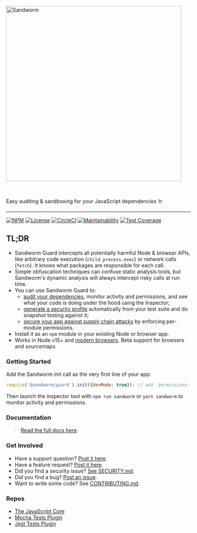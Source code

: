 <!-- Sandworm Logo -->
<picture>
  <source media="(prefers-color-scheme: dark)" srcset="logo-dark.png">
  <source media="(prefers-color-scheme: light)" srcset="logo-light.png">
  <img alt="Sandworm" src="logo-dark.png" width="478">
</picture>

<!-- A spacer -->
<p>&nbsp;</p>

Easy auditing & sandboxing for your JavaScript dependencies 🪱

---

[![NPM][npm-version-image]][npm-version-url]
[![License][license-image]][license-url]
[![CircleCI][ci-image]][ci-url]
[![Maintainability][cc-image]][cc-url]
[![Test Coverage][coverage-image]][coverage-url]

## TL;DR
* Sandworm Guard intercepts all potentially harmful Node & browser APIs, like arbitrary code execution (`child_process.exec`) or network calls (`fetch`). It knows what packages are responsible for each call.
* Simple obfuscation techniques can confuse static analysis tools, but Sandworm's dynamic analysis will always intercept risky calls at run time.
* You can use Sandworm Guard to:
  * [audit your dependencies](https://docs.sandworm.dev/#getting-started), monitor activity and permissions, and see what your code is doing under the hood using the Inspector;
  * [generate a security profile](https://docs.sandworm.dev/test-framework-plugins) automatically from your test suite and do snapshot testing against it;
  * [secure your app against supply chain attacks](https://docs.sandworm.dev/#enforcing-permissions) by enforcing per-module permissions.
* Install it as an `npm` module in your existing Node or browser app.
* Works in Node v15+ and [modern browsers](https://browsersl.ist/#q=defaults). Beta support for browsers and sourcemaps.

### Getting Started

Add the Sandworm init call as the very first line of your app:

```js
require('@sandworm/guard').init({devMode: true}); // add `permissions: [...]` to enforce
```

Then launch the inspector tool with `npm run sandworm` or `yarn sandworm` to monitor activity and permissions.

### Documentation

> [Read the full docs here](https://docs.sandworm.dev).

### Get Involved

* Have a support question? [Post it here](https://github.com/sandworm-hq/sandworm-guard-js/discussions/categories/q-a).
* Have a feature request? [Post it here](https://github.com/sandworm-hq/sandworm-guard-js/discussions/categories/ideas).
* Did you find a security issue? [See SECURITY.md](contributing/security.md).
* Did you find a bug? [Post an issue](https://github.com/sandworm-hq/sandworm-guard-js/issues/new/choose).
* Want to write some code? See [CONTRIBUTING.md](contributing/).

### Repos

* [The JavaScript Core](https://github.com/sandworm-hq/sandworm-guard-js)
* [Mocha Tests Plugin](https://github.com/sandworm-hq/sandworm-mocha)
* [Jest Tests Plugin](https://github.com/sandworm-hq/sandworm-jest)

[npm-version-image]: https://img.shields.io/npm/v/sandworm?style=flat-square
[npm-version-url]: https://www.npmjs.com/package/sandworm
[license-image]: https://img.shields.io/npm/l/sandworm?style=flat-square
[license-url]: https://github.com/sandworm-hq/sandworm-guard-js/blob/main/LICENSE
[ci-image]: https://img.shields.io/circleci/build/github/sandworm-hq/sandworm-guard-js?style=flat-square
[ci-url]: https://app.circleci.com/pipelines/github/sandworm-hq/sandworm-guard-js
[cc-image]: https://api.codeclimate.com/v1/badges/edff60f7f06bb0c589aa/maintainability
[cc-url]: https://codeclimate.com/github/sandworm-hq/sandworm-guard-js/maintainability
[coverage-image]: https://api.codeclimate.com/v1/badges/edff60f7f06bb0c589aa/test_coverage
[coverage-url]: https://codeclimate.com/github/sandworm-hq/sandworm-guard-js/test_coverage
